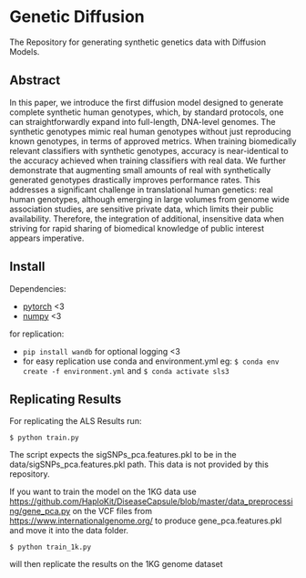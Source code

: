 # Genetic Diffusion

The Repository for generating synthetic genetics data with Diffusion Models.

## Abstract

In this paper, we introduce the first diffusion model designed to generate complete synthetic human genotypes, which, by standard protocols, one can straightforwardly expand into full-length, DNA-level genomes.
The synthetic genotypes mimic real human genotypes without just reproducing known genotypes, in terms of approved metrics. When training biomedically relevant classifiers with synthetic genotypes, accuracy is near-identical to the accuracy achieved when training classifiers with real data. We further demonstrate that augmenting small amounts of real with synthetically generated genotypes drastically improves performance rates. This addresses a significant challenge in translational human genetics: real human genotypes, although emerging in large volumes from genome wide association studies, are sensitive private data, which limits their public availability. Therefore, the integration of additional, insensitive data when striving for rapid sharing of biomedical knowledge of public interest appears imperative.

## Install

Dependencies:

- [pytorch](https://pytorch.org) <3
- [numpy](https://numpy.org/install/) <3

for replication:
- `pip install wandb` for optional logging <3
- for easy replication use conda and environment.yml eg:
`$ conda env create -f environment.yml` and `$ conda activate sls3`


## Replicating Results
For replicating the ALS Results run:

```
$ python train.py
```
The script expects the sigSNPs_pca.features.pkl to be in the data/sigSNPs_pca.features.pkl path. This data is not provided by this repository.


If you want to train the model on the 1KG data use https://github.com/HaploKit/DiseaseCapsule/blob/master/data_preprocessing/gene_pca.py on the VCF files from https://www.internationalgenome.org/ to produce gene_pca.features.pkl and move it into the data folder.
```
$ python train_1k.py
```
will then replicate the results on the 1KG genome dataset
